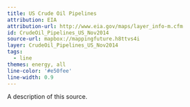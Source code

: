 ```yaml
---
title: US Crude Oil Pipelines
attribution: EIA
attribution-url: http://www.eia.gov/maps/layer_info-m.cfm
id: CrudeOil_Pipelines_US_Nov2014
source-url: mapbox://mappingfuture.h8ttvs4i
layer: CrudeOil_Pipelines_US_Nov2014
tags:
  - line
themes: energy, all
line-color: '#e50fee'
line-width: 0.9
---
```


A description of this source.
